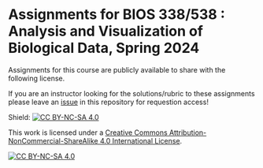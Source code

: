 # Assignments for BIOS 338/538 : Analysis and Visualization of Biological Data, Spring 2024

Assignments for this course are publicly available to share with the following license.

If you are an instructor looking for the solutions/rubric to these assignments please leave an [issue](https://github.com/BIOS-538/assignments/issues) in this repository for requestion access!

Shield: [![CC BY-NC-SA 4.0](https://img.shields.io/badge/License-CC%20BY--NC--SA%204.0-lightgrey.svg)](http://creativecommons.org/licenses/by-nc-sa/4.0/)

This work is licensed under a [Creative Commons Attribution-NonCommercial-ShareAlike 4.0 International License](http://creativecommons.org/licenses/by-nc-sa/4.0/).

[![CC BY-NC-SA 4.0](https://licensebuttons.net/l/by-nc-sa/4.0/88x31.png)](http://creativecommons.org/licenses/by-nc-sa/4.0/)
